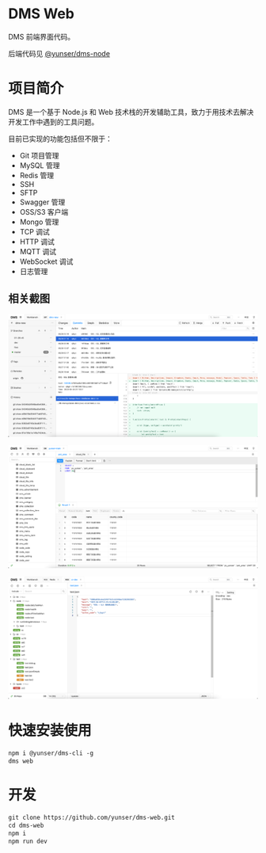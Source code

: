 # DMS Web

DMS 前端界面代码。

后端代码见 [@yunser/dms-node](https://github.com/yunser/dms-node)


# 项目简介

DMS 是一个基于 Node.js 和 Web 技术栈的开发辅助工具，致力于用技术去解决开发工作中遇到的工具问题。

目前已实现的功能包括但不限于：

* Git 项目管理
* MySQL 管理
* Redis 管理
* SSH
* SFTP
* Swagger 管理
* OSS/S3 客户端
* Mongo 管理
* TCP 调试
* HTTP 调试
* MQTT 调试
* WebSocket 调试
* 日志管理


## 相关截图

![Git](./screenshot/git.png)

![MySQL](./screenshot/mysql.png)

![Redis](./screenshot/redis.png)


# 快速安装使用

```shell
npm i @yunser/dms-cli -g
dms web
```


# 开发

```shell
git clone https://github.com/yunser/dms-web.git
cd dms-web
npm i
npm run dev
```
